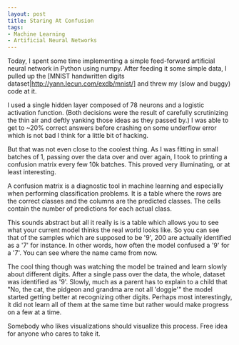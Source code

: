 ```yaml
---
layout: post
title: Staring At Confusion
tags:
- Machine Learning
- Artificial Neural Networks
---
```

Today, I spent some time implementing a simple feed-forward artificial neural
network in Python using numpy. After feeding it some simple data, I pulled up
the [MNIST handwritten digits dataset|http://yann.lecun.com/exdb/mnist/] and
threw my (slow and buggy) code at it.

I used a single hidden layer composed of 78 neurons and a logistic activation
function. (Both decisions were the result of carefully scrutinizing the thin air
and deftly yanking those ideas as they passed by.) I was able to get to ~20%
correct answers before crashing on some underflow error which is not bad I think
for a little bit of hacking.

But that was not even close to the coolest thing. As I was fitting in small
batches of 1, passing over the data over and over again, I took to printing a
confusion matrix every few 10k batches. This proved very illuminating, or at
least interesting.

A confusion matrix is a diagnostic tool in machine learning and especially when
performing classification problems. It is a table where the rows are the correct
classes and the columns are the predicted classes. The cells contain the number
of predictions for each actual class.

This sounds abstract but all it really is is a table which allows you to see
what your current model thinks the real world looks like. So you can see that
of the samples which are supposed to be '9', 200 are actually identified as a
'7' for instance. In other words, how often the model confused a '9' for a '7'.
You can see where the name came from now.

The cool thing though was watching the model be trained and learn
slowly about different digits. After a single pass over the data, the whole,
dataset was identified as '9'. Slowly, much as a parent has to explain to a
child that "No, the cat, the pidgeon and grandma are not all 'doggie'" the model
started getting better at recognizing other digits. Perhaps most interestingly,
it did not learn all of them at the same time but rather would make progress on
a few at a time. 

Somebody who likes visualizations should visualize this process. Free idea for
anyone who cares to take it.
